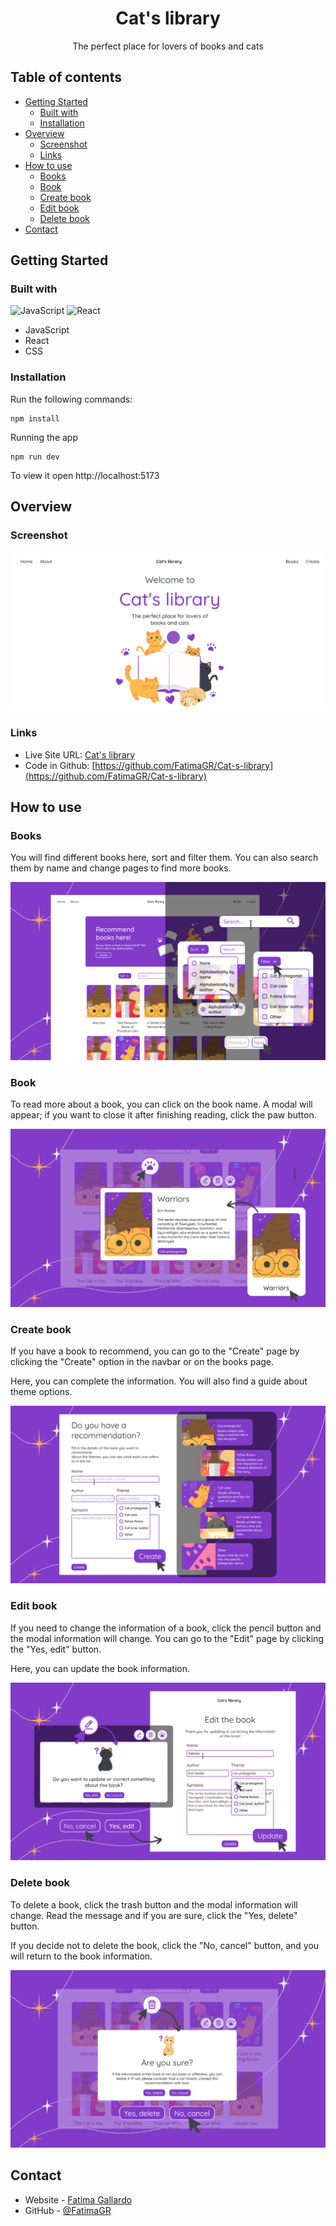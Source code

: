 <h1 align="center">Cat's library</h1>

<div align="center">
   The perfect place for lovers of books and cats
</div>

## Table of contents
- [Getting Started](#getting-started)
  - [Built with](#built-with)
  - [Installation](#installation)
- [Overview](#overview)
  - [Screenshot](#screenshot)
  - [Links](#links)
- [How to use](#how-to-use)
  - [Books](#books)
  - [Book](#book)
  - [Create book](#create-book)
  - [Edit book](#edit-book)
  - [Delete book](#delete-book)
- [Contact](#contact)

## Getting Started
### Built with
![JavaScript](https://img.shields.io/badge/-JavaScript-black?style=flat-square&logo=javascript)
![React](https://img.shields.io/badge/-React-%23282C34?style=flat-square&logo=react)
- JavaScript
- React
- CSS

### Installation
Run the following commands:
```
npm install
```
Running the app
```
npm run dev
```
To view it open http://localhost:5173

## Overview
### Screenshot
![](./readme-images/home.png)

### Links
- Live Site URL: [Cat's library](https://cat-s-library.vercel.app)
- Code in Github: [https://github.com/FatimaGR/Cat-s-library](https://github.com/FatimaGR/Cat-s-library)

## How to use
### Books
You will find different books here, sort and filter them. You can also search them by name and change pages to find more books.

![](./readme-images/books.png)

### Book
To read more about a book, you can click on the book name. A modal will appear; if you want to close it after finishing reading, click the paw button.

![](./readme-images/book.png)

### Create book
If you have a book to recommend, you can go to the "Create" page by clicking the "Create" option in the navbar or on the books page. 

Here, you can complete the information. You will also find a guide about theme options.

![](./readme-images/create.png)

### Edit book
If you need to change the information of a book, click the pencil button and the modal information will change. You can go to the "Edit" page by clicking the "Yes, edit" button. 

Here, you can update the book information.

![](./readme-images/edit.png)

### Delete book
To delete a book, click the trash button and the modal information will change. Read the message and if you are sure, click the "Yes, delete" button. 

If you decide not to delete the book, click the "No, cancel" button, and you will return to the book information.

![](./readme-images/delete.png)

## Contact
- Website - [Fatima Gallardo](https://porfolio-website-gules.vercel.app)
- GitHub - [@FatimaGR](https://github.com/FatimaGR)